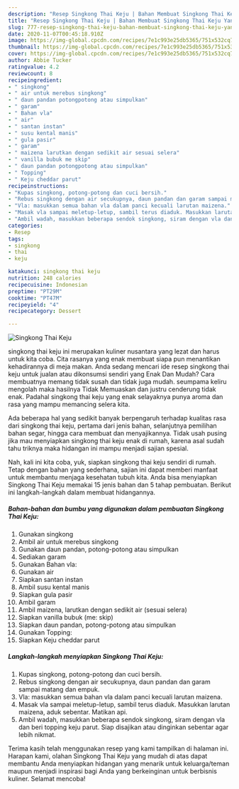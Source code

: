 ```yaml
---
description: "Resep Singkong Thai Keju | Bahan Membuat Singkong Thai Keju Yang Sedap"
title: "Resep Singkong Thai Keju | Bahan Membuat Singkong Thai Keju Yang Sedap"
slug: 777-resep-singkong-thai-keju-bahan-membuat-singkong-thai-keju-yang-sedap
date: 2020-11-07T00:45:18.910Z
image: https://img-global.cpcdn.com/recipes/7e1c993e25db5365/751x532cq70/singkong-thai-keju-foto-resep-utama.jpg
thumbnail: https://img-global.cpcdn.com/recipes/7e1c993e25db5365/751x532cq70/singkong-thai-keju-foto-resep-utama.jpg
cover: https://img-global.cpcdn.com/recipes/7e1c993e25db5365/751x532cq70/singkong-thai-keju-foto-resep-utama.jpg
author: Abbie Tucker
ratingvalue: 4.2
reviewcount: 8
recipeingredient:
- " singkong"
- " air untuk merebus singkong"
- " daun pandan potongpotong atau simpulkan"
- " garam"
- " Bahan vla"
- " air"
- " santan instan"
- " susu kental manis"
- " gula pasir"
- " garam"
- " maizena larutkan dengan sedikit air sesuai selera"
- " vanilla bubuk me skip"
- " daun pandan potongpotong atau simpulkan"
- " Topping"
- " Keju cheddar parut"
recipeinstructions:
- "Kupas singkong, potong-potong dan cuci bersih."
- "Rebus singkong dengan air secukupnya, daun pandan dan garam sampai matang dan empuk."
- "Vla: masukkan semua bahan vla dalam panci kecuali larutan maizena."
- "Masak vla sampai meletup-letup, sambil terus diaduk. Masukkan larutan maizena, aduk sebentar. Matikan api."
- "Ambil wadah, masukkan beberapa sendok singkong, siram dengan vla dan beri topping keju parut. Siap disajikan atau dinginkan sebentar agar lebih nikmat."
categories:
- Resep
tags:
- singkong
- thai
- keju

katakunci: singkong thai keju 
nutrition: 248 calories
recipecuisine: Indonesian
preptime: "PT29M"
cooktime: "PT47M"
recipeyield: "4"
recipecategory: Dessert

---
```



![Singkong Thai Keju](https://img-global.cpcdn.com/recipes/7e1c993e25db5365/751x532cq70/singkong-thai-keju-foto-resep-utama.jpg)


singkong thai keju ini merupakan kuliner nusantara yang lezat dan harus untuk kita coba. Cita rasanya yang enak membuat siapa pun menantikan kehadirannya di meja makan.
Anda sedang mencari ide resep singkong thai keju untuk jualan atau dikonsumsi sendiri yang Enak Dan Mudah? Cara membuatnya memang tidak susah dan tidak juga mudah. seumpama keliru mengolah maka hasilnya Tidak Memuaskan dan justru cenderung tidak enak. Padahal singkong thai keju yang enak selayaknya punya aroma dan rasa yang mampu memancing selera kita.

Ada beberapa hal yang sedikit banyak berpengaruh terhadap kualitas rasa dari singkong thai keju, pertama dari jenis bahan, selanjutnya pemilihan bahan segar, hingga cara membuat dan menyajikannya. Tidak usah pusing jika mau menyiapkan singkong thai keju enak di rumah, karena asal sudah tahu triknya maka hidangan ini mampu menjadi sajian spesial.




Nah, kali ini kita coba, yuk, siapkan singkong thai keju sendiri di rumah. Tetap dengan bahan yang sederhana, sajian ini dapat memberi manfaat untuk membantu menjaga kesehatan tubuh kita. Anda bisa menyiapkan Singkong Thai Keju memakai 15 jenis bahan dan 5 tahap pembuatan. Berikut ini langkah-langkah dalam membuat hidangannya.

<!--inarticleads1-->

##### Bahan-bahan dan bumbu yang digunakan dalam pembuatan Singkong Thai Keju:

1. Gunakan  singkong
1. Ambil  air untuk merebus singkong
1. Gunakan  daun pandan, potong-potong atau simpulkan
1. Sediakan  garam
1. Gunakan  Bahan vla:
1. Gunakan  air
1. Siapkan  santan instan
1. Ambil  susu kental manis
1. Siapkan  gula pasir
1. Ambil  garam
1. Ambil  maizena, larutkan dengan sedikit air (sesuai selera)
1. Siapkan  vanilla bubuk (me: skip)
1. Siapkan  daun pandan, potong-potong atau simpulkan
1. Gunakan  Topping:
1. Siapkan  Keju cheddar parut




<!--inarticleads2-->

##### Langkah-langkah menyiapkan Singkong Thai Keju:

1. Kupas singkong, potong-potong dan cuci bersih.
1. Rebus singkong dengan air secukupnya, daun pandan dan garam sampai matang dan empuk.
1. Vla: masukkan semua bahan vla dalam panci kecuali larutan maizena.
1. Masak vla sampai meletup-letup, sambil terus diaduk. Masukkan larutan maizena, aduk sebentar. Matikan api.
1. Ambil wadah, masukkan beberapa sendok singkong, siram dengan vla dan beri topping keju parut. Siap disajikan atau dinginkan sebentar agar lebih nikmat.




Terima kasih telah menggunakan resep yang kami tampilkan di halaman ini. Harapan kami, olahan Singkong Thai Keju yang mudah di atas dapat membantu Anda menyiapkan hidangan yang menarik untuk keluarga/teman maupun menjadi inspirasi bagi Anda yang berkeinginan untuk berbisnis kuliner. Selamat mencoba!
